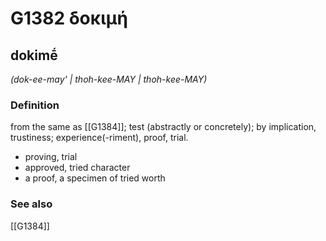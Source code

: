 # G1382 δοκιμή

## dokimḗ

_(dok-ee-may' | thoh-kee-MAY | thoh-kee-MAY)_

### Definition

from the same as [[G1384]]; test (abstractly or concretely); by implication, trustiness; experience(-riment), proof, trial.

- proving, trial
- approved, tried character
- a proof, a specimen of tried worth

### See also

[[G1384]]

